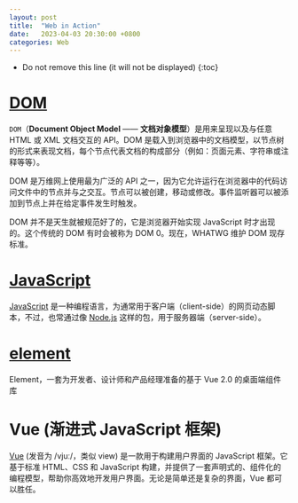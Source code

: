 ```yaml
---
layout: post
title:  "Web in Action"
date:   2023-04-03 20:30:00 +0800
categories: Web
---
```


* Do not remove this line (it will not be displayed)
{:toc}


# [DOM](https://developer.mozilla.org/zh-CN/docs/Glossary/DOM)

`DOM`（**Document Object Model** —— **文档对象模型**）是用来呈现以及与任意 HTML 或 XML 文档交互的 API。DOM 是载入到浏览器中的文档模型，以节点树的形式来表现文档，每个节点代表文档的构成部分（例如：页面元素、字符串或注释等等）。

DOM 是万维网上使用最为广泛的 API 之一，因为它允许运行在浏览器中的代码访问文件中的节点并与之交互。节点可以被创建，移动或修改。事件监听器可以被添加到节点上并在给定事件发生时触发。

DOM 并不是天生就被规范好了的，它是浏览器开始实现 JavaScript 时才出现的。这个传统的 DOM 有时会被称为 DOM 0。现在，WHATWG 维护 DOM 现存标准。


# [JavaScript](https://developer.mozilla.org/zh-CN/docs/Glossary/JavaScript)

[JavaScript](https://developer.mozilla.org/zh-CN/docs/Glossary/JavaScript) 是一种编程语言，为通常用于客户端（client-side）的网页动态脚本，不过，也常通过像 [Node.js](https://nodejs.org/) 这样的包，用于服务器端（server-side）。


# [element](https://element.eleme.cn/#/zh-CN)

Element，一套为开发者、设计师和产品经理准备的基于 Vue 2.0 的桌面端组件库


# Vue (渐进式 JavaScript 框架)

[Vue](https://cn.vuejs.org/) (发音为 /vjuː/，类似 view) 是一款用于构建用户界面的 JavaScript 框架。它基于标准 HTML、CSS 和 JavaScript 构建，并提供了一套声明式的、组件化的编程模型，帮助你高效地开发用户界面。无论是简单还是复杂的界面，Vue 都可以胜任。


